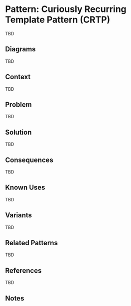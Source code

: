 # Pattern: Curiously Recurring Template Pattern (CRTP)

TBD

## Diagrams

TBD

## Context

TBD

## Problem

TBD

## Solution

TBD

## Consequences

TBD

## Known Uses

TBD

## Variants

TBD

## Related Patterns

TBD

## References

TBD

## Notes

